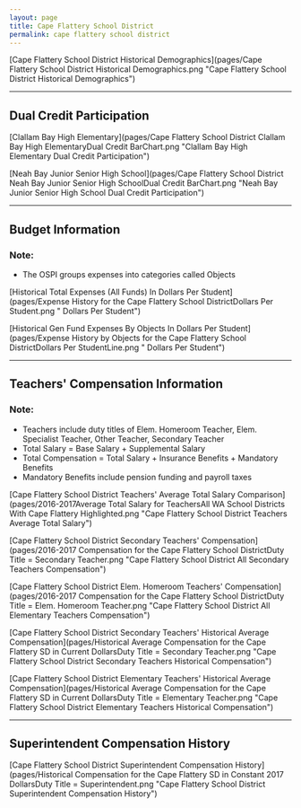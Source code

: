 ```yaml
---
layout: page
title: Cape Flattery School District
permalink: cape flattery school district
---
```



[Cape Flattery School District Historical Demographics](pages/Cape Flattery School District Historical Demographics.png "Cape Flattery School District Historical Demographics")

___

## Dual Credit Participation

[Clallam Bay High   Elementary](pages/Cape Flattery School District Clallam Bay High   ElementaryDual Credit BarChart.png "Clallam Bay High   Elementary Dual Credit Participation")

[Neah Bay Junior  Senior High School](pages/Cape Flattery School District Neah Bay Junior  Senior High SchoolDual Credit BarChart.png "Neah Bay Junior  Senior High School Dual Credit Participation")


___

## Budget Information
### Note:
- The OSPI groups expenses into categories called Objects

[Historical Total Expenses (All Funds) In Dollars Per Student](pages/Expense History for the Cape Flattery School DistrictDollars Per Student.png " Dollars Per Student")

[Historical Gen Fund Expenses By Objects In Dollars Per Student](pages/Expense History by Objects for the Cape Flattery School DistrictDollars Per StudentLine.png " Dollars Per Student")


___

## Teachers' Compensation Information
### Note:
- Teachers include duty titles of Elem. Homeroom Teacher, Elem. Specialist Teacher, Other Teacher, Secondary Teacher
- Total Salary = Base Salary + Supplemental Salary
- Total Compensation = Total Salary + Insurance Benefits + Mandatory Benefits
- Mandatory Benefits include pension funding and payroll taxes

[Cape Flattery School District Teachers' Average Total Salary Comparison](pages/2016-2017Average Total Salary for TeachersAll WA School Districts With Cape Flattery Highlighted.png "Cape Flattery School District Teachers Average Total Salary")

[Cape Flattery School District Secondary Teachers' Compensation](pages/2016-2017 Compensation for the Cape Flattery School DistrictDuty Title = Secondary Teacher.png "Cape Flattery School District All Secondary Teachers Compensation")

[Cape Flattery School District Elem. Homeroom Teachers' Compensation](pages/2016-2017 Compensation for the Cape Flattery School DistrictDuty Title = Elem. Homeroom Teacher.png "Cape Flattery School District All Elementary Teachers Compensation")

[Cape Flattery School District Secondary Teachers' Historical Average Compensation](pages/Historical Average Compensation for the Cape Flattery SD in Current DollarsDuty Title = Secondary Teacher.png "Cape Flattery School District Secondary Teachers Historical Compensation")

[Cape Flattery School District Elementary Teachers' Historical Average Compensation](pages/Historical Average Compensation for the Cape Flattery SD in Current DollarsDuty Title = Elementary Teacher.png "Cape Flattery School District Elementary Teachers Historical Compensation")


___

## Superintendent Compensation History

[Cape Flattery School District Superintendent Compensation History](pages/Historical Compensation for the Cape Flattery SD in Constant 2017 DollarsDuty Title = Superintendent.png "Cape Flattery School District Superintendent Compensation History")

